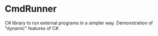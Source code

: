 # CmdRunner
C# library to run external programs in a simpler way. Demonstration of "dynamic" features of C#.
